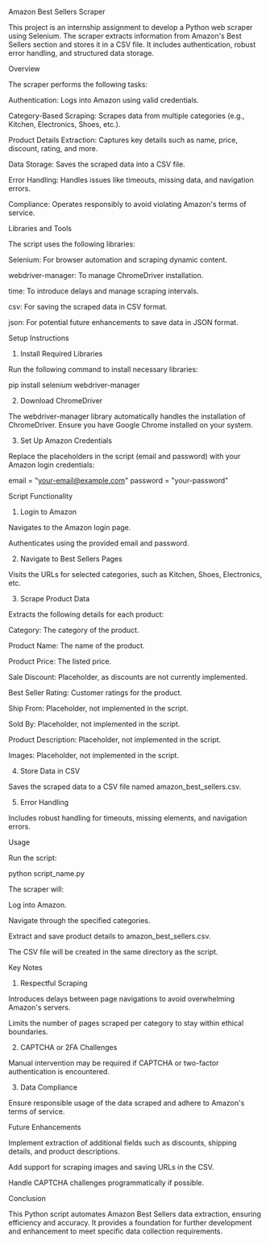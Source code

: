 Amazon Best Sellers Scraper

This project is an internship assignment to develop a Python web scraper using Selenium. The scraper extracts information from Amazon's Best Sellers section and stores it in a CSV file. It includes authentication, robust error handling, and structured data storage.

Overview

The scraper performs the following tasks:

Authentication: Logs into Amazon using valid credentials.

Category-Based Scraping: Scrapes data from multiple categories (e.g., Kitchen, Electronics, Shoes, etc.).

Product Details Extraction: Captures key details such as name, price, discount, rating, and more.

Data Storage: Saves the scraped data into a CSV file.

Error Handling: Handles issues like timeouts, missing data, and navigation errors.

Compliance: Operates responsibly to avoid violating Amazon's terms of service.

Libraries and Tools

The script uses the following libraries:

Selenium: For browser automation and scraping dynamic content.

webdriver-manager: To manage ChromeDriver installation.

time: To introduce delays and manage scraping intervals.

csv: For saving the scraped data in CSV format.

json: For potential future enhancements to save data in JSON format.

Setup Instructions

1. Install Required Libraries

Run the following command to install necessary libraries:

pip install selenium webdriver-manager

2. Download ChromeDriver

The webdriver-manager library automatically handles the installation of ChromeDriver. Ensure you have Google Chrome installed on your system.

3. Set Up Amazon Credentials

Replace the placeholders in the script (email and password) with your Amazon login credentials:

email = "your-email@example.com"
password = "your-password"

Script Functionality

1. Login to Amazon

Navigates to the Amazon login page.

Authenticates using the provided email and password.

2. Navigate to Best Sellers Pages

Visits the URLs for selected categories, such as Kitchen, Shoes, Electronics, etc.

3. Scrape Product Data

Extracts the following details for each product:

Category: The category of the product.

Product Name: The name of the product.

Product Price: The listed price.

Sale Discount: Placeholder, as discounts are not currently implemented.

Best Seller Rating: Customer ratings for the product.

Ship From: Placeholder, not implemented in the script.

Sold By: Placeholder, not implemented in the script.

Product Description: Placeholder, not implemented in the script.

Images: Placeholder, not implemented in the script.

4. Store Data in CSV

Saves the scraped data to a CSV file named amazon_best_sellers.csv.

5. Error Handling

Includes robust handling for timeouts, missing elements, and navigation errors.

Usage

Run the script:

python script_name.py

The scraper will:

Log into Amazon.

Navigate through the specified categories.

Extract and save product details to amazon_best_sellers.csv.

The CSV file will be created in the same directory as the script.

Key Notes

1. Respectful Scraping

Introduces delays between page navigations to avoid overwhelming Amazon's servers.

Limits the number of pages scraped per category to stay within ethical boundaries.

2. CAPTCHA or 2FA Challenges

Manual intervention may be required if CAPTCHA or two-factor authentication is encountered.

3. Data Compliance

Ensure responsible usage of the data scraped and adhere to Amazon's terms of service.

Future Enhancements

Implement extraction of additional fields such as discounts, shipping details, and product descriptions.

Add support for scraping images and saving URLs in the CSV.

Handle CAPTCHA challenges programmatically if possible.

Conclusion

This Python script automates Amazon Best Sellers data extraction, ensuring efficiency and accuracy. It provides a foundation for further development and enhancement to meet specific data collection requirements.